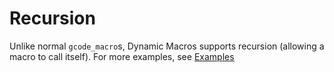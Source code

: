 # Recursion

Unlike normal `gcode_macro`s, Dynamic Macros supports recursion (allowing a macro to call itself). For more examples, see [Examples](examples.md#recursion)
